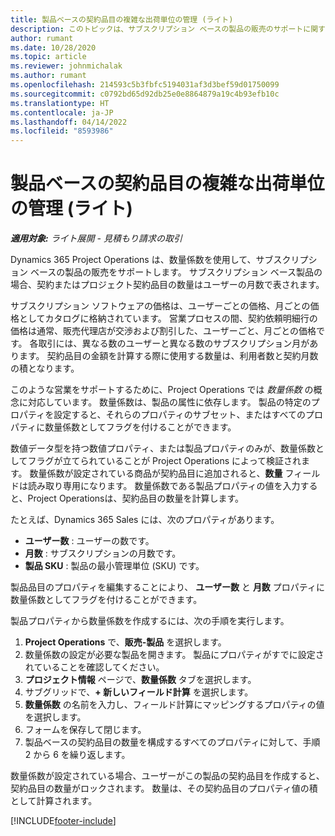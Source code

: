 ```yaml
---
title: 製品ベースの契約品目の複雑な出荷単位の管理 (ライト)
description: このトピックは、サブスクリプション ベースの製品の販売のサポートに関する情報を提供します。
author: rumant
ms.date: 10/28/2020
ms.topic: article
ms.reviewer: johnmichalak
ms.author: rumant
ms.openlocfilehash: 214593c5b3fbfc5194031af3d3bef59d01750099
ms.sourcegitcommit: c0792bd65d92db25e0e8864879a19c4b93efb10c
ms.translationtype: HT
ms.contentlocale: ja-JP
ms.lasthandoff: 04/14/2022
ms.locfileid: "8593986"
---
```

# <a name="manage-complex-units-for-product-based-contract-lines---lite"></a>製品ベースの契約品目の複雑な出荷単位の管理 (ライト)

_**適用対象:** ライト展開 - 見積もり請求の取引_

Dynamics 365 Project Operations は、数量係数を使用して、サブスクリプション ベースの製品の販売をサポートします。 サブスクリプション ベース製品の場合、契約またはプロジェクト契約品目の数量はユーザーの月数で表されます。

サブスクリプション ソフトウェアの価格は、ユーザーごとの価格、月ごとの価格としてカタログに格納されています。 営業プロセスの間、契約依頼明細行の価格は通常、販売代理店が交渉および割引した、ユーザーごと、月ごとの価格です。 各取引には、異なる数のユーザーと異なる数のサブスクリプション月があります。 契約品目の金額を計算する際に使用する数量は、利用者数と契約月数の積となります。

このような営業をサポートするために、Project Operations では *数量係数* の概念に対応しています。 数量係数は、製品の属性に依存します。 製品の特定のプロパティを設定すると、それらのプロパティのサブセット、またはすべてのプロパティに数量係数としてフラグを付けることができます。

数値データ型を持つ数値プロパティ、または製品プロパティのみが、数量係数としてフラグが立てられていることが Project Operations によって検証されます。 数量係数が設定されている商品が契約品目に追加されると、**数量** フィールドは読み取り専用になります。 数量係数である製品プロパティの値を入力すると、Project Operationsは、契約品目の数量を計算します。

たとえば、Dynamics 365 Sales には、次のプロパティがあります。

- **ユーザー数** : ユーザーの数です。
- **月数** : サブスクリプションの月数です。
- **製品 SKU** : 製品の最小管理単位 (SKU) です。

製品品目のプロパティを編集することにより、 **ユーザー数** と **月数** プロパティに数量係数としてフラグを付けることができます。

製品プロパティから数量係数を作成するには、次の手順を実行します。

1. **Project Operations** で、**販売-製品** を選択します。
2. 数量係数の設定が必要な製品を開きます。 製品にプロパティがすでに設定されていることを確認してください。
3. **プロジェクト情報** ページで、**数量係数** タブを選択します。
4. サブグリッドで、**+ 新しいフィールド計算** を選択します。
5. **数量係数** の名前を入力し、フィールド計算にマッピングするプロパティの値を選択します。
6. フォームを保存して閉じます。
7. 製品ベースの契約品目の数量を構成するすべてのプロパティに対して、手順 2 から 6 を繰り返します。

数量係数が設定されている場合、ユーザーがこの製品の契約品目を作成すると、契約品目の数量がロックされます。 数量は、その契約品目のプロパティ値の積として計算されます。


[!INCLUDE[footer-include](../../includes/footer-banner.md)]
